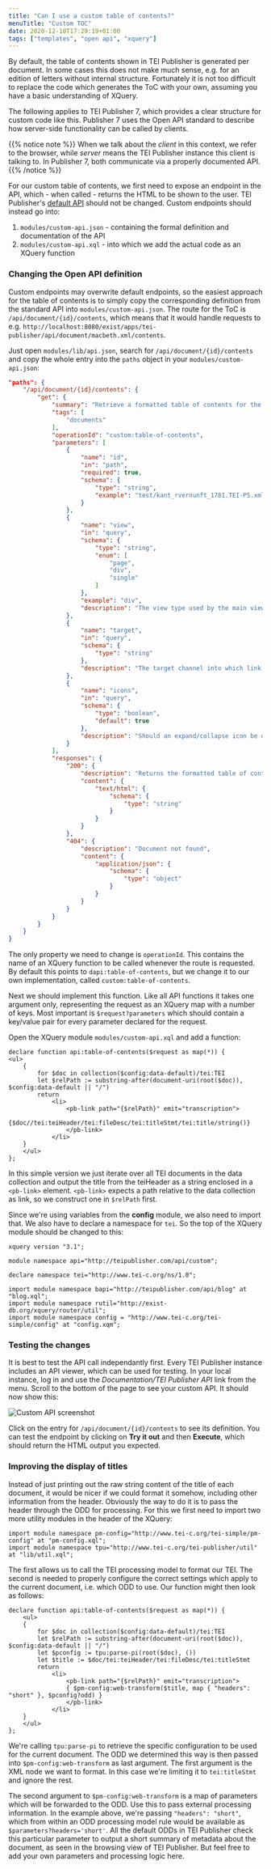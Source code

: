 ```yaml
---
title: "Can I use a custom table of contents?"
menuTitle: "Custom TOC"
date: 2020-12-18T17:29:19+01:00
tags: ["templates", "open api", "xquery"]
---
```


By default, the table of contents shown in TEI Publisher is generated per document. In some cases this does not make much sense, e.g. for an edition of letters without internal structure. Fortunately it is not too difficult to replace the code which generates the ToC with your own, assuming you have a basic understanding of XQuery.

The following applies to TEI Publisher 7, which provides a clear structure for custom code like this. Publisher 7 uses the Open API standard to describe how server-side functionality can be called by clients.

{{% notice note %}}
When we talk about the *client* in this context, we refer to the browser, while *server* means the TEI Publisher instance this client is talking to. In Publisher 7, both communicate via a properly documented API.
{{% /notice %}}

For our custom table of contents, we first need to expose an endpoint in the API, which - when called - returns the HTML to be shown to the user. TEI Publisher's [default API](https://teipublisher.com/exist/apps/tei-publisher/api.html) should not be changed. Custom endpoints should instead go into:

1. `modules/custom-api.json` - containing the formal definition and documentation of the API
2. `modules/custom-api.xql` - into which we add the actual code as an XQuery function

### Changing the Open API definition

Custom endpoints may overwrite default endpoints, so the easiest approach for the table of contents is to simply copy the corresponding definition from the standard API into `modules/custom-api.json`. The route for the ToC is `/api/document/{id}/contents`, which means that it would handle requests to e.g. `http://localhost:8080/exist/apps/tei-publisher/api/document/macbeth.xml/contents`.

Just open `modules/lib/api.json`, search for `/api/document/{id}/contents` and copy the whole entry into the `paths` object in your `modules/custom-api.json`:

```json
"paths": {
    "/api/document/{id}/contents": {
        "get": {
            "summary": "Retrieve a formatted table of contents for the document",
            "tags": [
                "documents"
            ],
            "operationId": "custom:table-of-contents",
            "parameters": [
                {
                    "name": "id",
                    "in": "path",
                    "required": true,
                    "schema": {
                        "type": "string",
                        "example": "test/kant_rvernunft_1781.TEI-P5.xml"
                    }
                },
                {
                    "name": "view",
                    "in": "query",
                    "schema": {
                        "type": "string",
                        "enum": [
                            "page",
                            "div",
                            "single"
                        ]
                    },
                    "example": "div",
                    "description": "The view type used by the main view which displays the document, e.g. 'page' or 'div'. This has an influence on the generated links, which need to differ when linking to a page rather than a section."
                },
                {
                    "name": "target",
                    "in": "query",
                    "schema": {
                        "type": "string"
                    },
                    "description": "The target channel into which link selection events should be send (if the user clicks on a link)"
                },
                {
                    "name": "icons",
                    "in": "query",
                    "schema": {
                        "type": "boolean",
                        "default": true
                    },
                    "description": "Should an expand/collapse icon be displayed next to headings having nested child sections?"
                }
            ],
            "responses": {
                "200": {
                    "description": "Returns the formatted table of contents as HTML",
                    "content": {
                        "text/html": {
                            "schema": {
                                "type": "string"
                            }
                        }
                    }
                },
                "404": {
                    "description": "Document not found",
                    "content": {
                        "application/json": {
                            "schema": {
                                "type": "object"
                            }
                        }
                    }
                }
            }
        }
    }
}
```

The only property we need to change is `operationId`. This contains the name of an XQuery function to be called whenever the route is requested. By default this points to `dapi:table-of-contents`, but we change it to our own implementation, called `custom:table-of-contents`.

Next we should implement this function. Like all API functions it takes one argument only, representing the request as an XQuery map with a number of keys. Most important is `$request?parameters` which should contain a key/value pair for every parameter declared for the request.

Open the XQuery module `modules/custom-api.xql` and add a function:

```xquery
declare function api:table-of-contents($request as map(*)) {
<ul>
    {
        for $doc in collection($config:data-default)/tei:TEI
        let $relPath := substring-after(document-uri(root($doc)), $config:data-default || "/")
        return
            <li>
                <pb-link path="{$relPath}" emit="transcription">
                {$doc//tei:teiHeader/tei:fileDesc/tei:titleStmt/tei:title/string()}
                </pb-link>
            </li>
    }
    </ul>
};
```

In this simple version we just iterate over all TEI documents in the data collection and output the title from the teiHeader as a string enclosed in a `<pb-link>` element. `<pb-link>` expects a path relative to the data collection as link, so we construct one in `$relPath` first.

Since we're using variables from the **config** module, we also need to import that. We also have to declare a namespace for `tei`. So the top of the XQuery module should be changed to this:

```xquery
xquery version "3.1";

module namespace api="http://teipublisher.com/api/custom";

declare namespace tei="http://www.tei-c.org/ns/1.0";

import module namespace bapi="http://teipublisher.com/api/blog" at "blog.xql";
import module namespace rutil="http://exist-db.org/xquery/router/util";
import module namespace config = "http://www.tei-c.org/tei-simple/config" at "config.xqm";
```

### Testing the changes

It is best to test the API call independantly first. Every TEI Publisher instance includes an API viewer, which can be used for testing. In your local instance, log in and use the *Documentation/TEI Publisher API* link from the menu. Scroll to the bottom of the page to see your custom API. It should now show this:

![Custom API screenshot](/images/custom-api.png)

Click on the entry for `/api/document/{id}/contents` to see its definition. You can test the endpoint by clicking on **Try it out** and then **Execute**, which should return the HTML output you expected.

### Improving the display of titles

Instead of just printing out the raw string content of the title of each document, it would be nicer if we could format it somehow, including other information from the header. Obviously the way to do it is to pass the header through the ODD for processing. For this we first need to import two more utility modules in the header of the XQuery:

```xquery
import module namespace pm-config="http://www.tei-c.org/tei-simple/pm-config" at "pm-config.xql";
import module namespace tpu="http://www.tei-c.org/tei-publisher/util" at "lib/util.xql";
```

The first allows us to call the TEI processing model to format our TEI. The second is needed to properly configure the correct settings which apply to the current document, i.e. which ODD to use. Our function might then look as follows:

```xquery
declare function api:table-of-contents($request as map(*)) {
    <ul>
    {
        for $doc in collection($config:data-default)/tei:TEI
        let $relPath := substring-after(document-uri(root($doc)), $config:data-default || "/")
        let $pconfig := tpu:parse-pi(root($doc), ())
        let $title := $doc/tei:teiHeader/tei:fileDesc/tei:titleStmt
        return
            <li>
                <pb-link path="{$relPath}" emit="transcription">
                { $pm-config:web-transform($title, map { "headers": "short" }, $pconfig?odd) }
                </pb-link>
            </li>
    }
    </ul>
};
```

We're calling `tpu:parse-pi` to retrieve the specific configuration to be used for the current document. The ODD we determined this way is then passed into `$pm-config:web-transform` as last argument. The first argument is the XML node we want to format. In this case we're limiting it to `tei:titleStmt` and ignore the rest.

The second argument to `$pm-config:web-transform` is a map of parameters which will be forwarded to the ODD. Use this to pass external processing information. In the example above, we're passing `"headers": "short"`, which from within an ODD processing model rule would be available as `$parameters?headers='short'`. All the default ODDs in TEI Publisher check this particular parameter to output a short summary of metadata about the document, as seen in the browsing view of TEI Publisher. But feel free to add your own parameters and processing logic here.